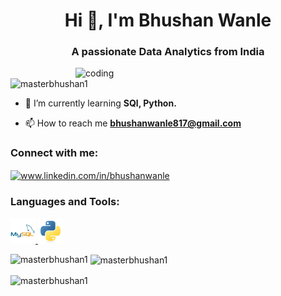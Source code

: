 <h1 align="center">Hi 👋, I'm Bhushan Wanle</h1>
<h3 align="center">A passionate Data Analytics from India</h3>

<img align="right" alt="coding" width="400" src="https://images.squarespace-cdn.com/content/v1/55ed989ee4b0c7f115ddc924/1541600620919-VEI2IOYGNT2WJXA2W4A0/analytics.gif">

<p align="left"> <img src="https://komarev.com/ghpvc/?username=masterbhushan1&label=Profile%20views&color=0e75b6&style=flat" alt="masterbhushan1" /> </p>

- 🌱 I’m currently learning **SQl, Python.**

- 📫 How to reach me **bhushanwanle817@gmail.com**

<h3 align="left">Connect with me:</h3>
<p align="left">
<a href="https://linkedin.com/in/www.linkedin.com/in/bhushanwanle" target="blank"><img align="center" src="https://raw.githubusercontent.com/rahuldkjain/github-profile-readme-generator/master/src/images/icons/Social/linked-in-alt.svg" alt="www.linkedin.com/in/bhushanwanle" height="30" width="40" /></a>
</p>

<h3 align="left">Languages and Tools:</h3>
<p align="left"> <a href="https://www.mysql.com/" target="_blank" rel="noreferrer"> <img src="https://raw.githubusercontent.com/devicons/devicon/master/icons/mysql/mysql-original-wordmark.svg" alt="mysql" width="40" height="40"/> </a> <a href="https://www.python.org" target="_blank" rel="noreferrer"> <img src="https://raw.githubusercontent.com/devicons/devicon/master/icons/python/python-original.svg" alt="python" width="40" height="40"/> </a> </p>

<p><img align="left" src="https://github-readme-stats.vercel.app/api/top-langs?username=masterbhushan1&show_icons=true&locale=en&layout=compact" alt="masterbhushan1" /></p>

<p>&nbsp;<img align="center" src="https://github-readme-stats.vercel.app/api?username=masterbhushan1&show_icons=true&locale=en" alt="masterbhushan1" /></p>

<p><img align="center" src="https://github-readme-streak-stats.herokuapp.com/?user=masterbhushan1&" alt="masterbhushan1" /></p>
